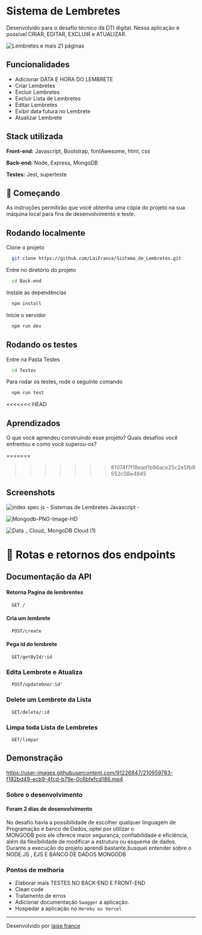 # Sistema de Lembretes
Desenvolvido para o desafio técnico da DTI digital. Nessa aplicação é possível CRIAR, EDITAR, EXCLUIR e ATUALIZAR.


![Lembretes e mais 21 páginas ](https://user-images.githubusercontent.com/91226847/211029485-5445f296-0c9d-4a0c-b73e-68791994523e.png)


## Funcionalidades
- Adicionar DATA E HORA DO LEMBRETE
- Criar Lembretes
- Excluir Lembretes
- Excluir Lista de Lembretes
- Editar Lembretes
- Exibir data futura no Lembrete
- Atualizar Lembrete 


## Stack utilizada

**Front-end:** Javascript, Bootstrap, fontAwesome, html, css

**Back-end:** Node, Express, MongoDB

**Testes:** Jest, superteste


 ## 🚀 Começando
 
 As instruções permitirão que você obtenha uma cópia do projeto na sua máquina local para fins de desenvolvimento e teste.

## Rodando localmente

Clone o projeto

```bash
  git clone https://github.com/LaiFrance/Sistema_de_Lembretes.git
```

Entre no diretório do projeto

```bash
  cd Back-end
```

Instale as dependências

```bash
  npm install
```

Inicie o servidor

```bash
  npm run dev

```



## Rodando os testes

Entre na Pasta Testes

```bash
  cd Testes
```

Para rodar os testes, rode o seguinte comando

```bash
  npm run test
```

<<<<<<< HEAD
## Aprendizados

O que você aprendeu construindo esse projeto? Quais desafios você enfrentou e como você superou-os?

=======
>>>>>>> 81074f7f18ead1b96ace25c2e5fb8552c08e4845
## Screenshots

![index spec js - Sistemas de Lembretes Javascript - ](https://user-images.githubusercontent.com/91226847/210962316-698af75a-01e5-4c5b-a828-0530350050a8.png)

![Mongodb-PNG-Image-HD](https://user-images.githubusercontent.com/91226847/211031218-1b1498df-87f9-4bce-ab88-1cb04acdec60.png)


![Data _ Cloud_ MongoDB Cloud (1)](https://user-images.githubusercontent.com/91226847/210962723-a81b9e52-4aa6-46d4-938e-4d1f96c7a0dd.png)



# 📌  Rotas e retornos dos endpoints

## Documentação da API

#### Retorna Pagina de lembrentes

```http
  GET /
```

#### Cria um lembrete

```http
  POST/create
```

#### Pega id do lembrete

```http
  GET/getById/:id
```
### Edita Lembrete e Atualiza

```http
  POST/updateOne/:id'
```
### Delete um Lembrete da Lista
```http
  GET/delete/:id
```
### Limpa toda Lista de Lembretes

```http
  GET/limpar
```

## Demonstração






https://user-images.githubusercontent.com/91226847/210959783-f182bd49-ecb9-4fcd-b79e-0c6bfefcd186.mp4


### Sobre o desenvolvimento

#### Foram 2 dias de desenvolvimento

No desafio havia a possibilidade de escolher qualquer linguagem de Programação e banco de Dados, optei por utilizar o
<br>
MONGODB pois ele oferece maior segurança, confiabilidade e eficiência, além da flexibilidade de modificar a estrutura ou esquema de dados.
<br>
Durante a execução do projeto aprendi bastante,busquei entender sobre o NODE.JS , EJS E BANCO DE DADOS MONGODB


### Pontos de melhoria

* Elaborar mais TESTES NO BACK-END E FRONT-END
* Clean code 
* Tratamento de erros
* Adicionar documentação `Swagger` a aplicação.
* Hospedar a aplicação no  `Heroku ou Vercel`

---
Desenvolvido por [laise france](https://www.linkedin.com/in/laise-france/)




